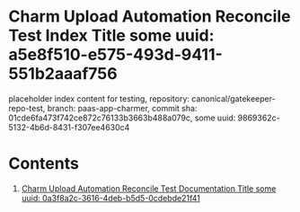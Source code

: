 # Charm Upload Automation Reconcile Test Index Title some uuid: a5e8f510-e575-493d-9411-551b2aaaf756
 placeholder index content for testing,  repository: canonical/gatekeeper-repo-test,  branch: paas-app-charmer,  commit sha: 01cde6fa473f742ce872c76133b3663b488a079c,  some uuid: 9869362c-5132-4b6d-8431-f307ee4630c4

# Contents

1. [Charm Upload Automation Reconcile Test Documentation Title some uuid: 0a3f8a2c-3616-4deb-b5d5-0cdebde21f41](doc.md)